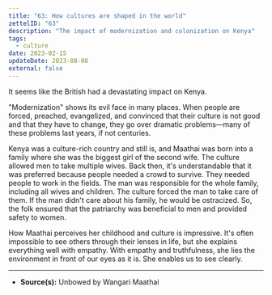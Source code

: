 ```yaml
---
title: "63: How cultures are shaped in the world"
zettelID: "63"
description: "The impact of modernization and colonization on Kenya"
tags:
  - culture
date: 2023-02-15
updateDate: 2023-08-08
external: false
---
```


It seems like the British had a devastating impact on Kenya.

"Modernization" shows its evil face in many places. When people are forced, preached, evangelized, and convinced that their culture is not good and that they have to change, they go over dramatic problems—many of these problems last years, if not centuries.

Kenya was a culture-rich country and still is, and Maathai was born into a family where she was the biggest girl of the second wife. The culture allowed men to take multiple wives. Back then, it's understandable that it was preferred because people needed a crowd to survive. They needed people to work in the fields. The man was responsible for the whole family, including all wives and children. The culture forced the man to take care of them. If the man didn't care about his family, he would be ostracized. So, the folk ensured that the patriarchy was beneficial to men and provided safety to women.

How Maathai perceives her childhood and culture is impressive. It's often impossible to see others through their lenses in life, but she explains everything well with empathy. With empathy and truthfulness, she lies the environment in front of our eyes as it is. She enables us to see clearly.

---

- **Source(s):** Unbowed by Wangari Maathai
